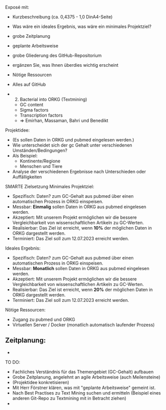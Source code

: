 Exposé mit:

- Kurzbeschreibung (ca. 0,4375 - 1,0 DinA4-Seite)
- Was wäre ein ideales Ergebnis, was wäre ein minimales Projektziel?
- grobe Zeitplanung
- geplante Arbeitsweise
- grobe Gliederung des GitHub-Repositorium
- ergänzen Sie, was Ihnen überdies wichtig erscheint
- Nötige Ressourcen
- Alles auf GitHub

- 2. Bacterial into ORKG (Textmining)
  - GC content 
  - Sigma factors
  - Transcription factors
  - => Emirhan, Massaman, Bahri und Benedikt

Projektidee:
- (Es sollen Daten in ORKG und pubmed eingelesen werden.)
- Wie unterscheidet sich der gc Gehalt unter verschiedenen Umständen/Bedingungen?
- Als Beispiel:
  - Kontinente/Regione
  - Menschen und Tiere
- Analyse der verschiedenen Ergebnisse nach Unterschieden oder Auffälligkeiten

SMARTE Zielsetzung
Minimales Projektziel:

- Spezifisch: Daten? zum GC-Gehalt aus pubmed über einen automatischen Prozess in ORKG einspeisen. 
- Messbar: **Einmalig** sollen Daten in ORKG aus pubmed eingelesen werden. 
- Akzeptiert: Mit unserem Projekt ermöglichen wir die bessere Vergleichbarkeit von wissenschaftlichen Artikeln zu GC-Werten.  
- Realisierbar: Das Ziel ist erreicht, wenn **10%** der möglichen Daten in ORKG dargestellt werden.
- Terminiert: Das Ziel soll zum 12.07.2023 erreicht werden.

Ideales Ergebnis:
- Spezifisch: Daten? zum GC-Gehalt aus pubmed über einen automatischen Prozess in ORKG einspeisen. 
- Messbar: **Monatlich** sollen Daten in ORKG aus pubmed eingelesen werden. 
- Akzeptiert: Mit unserem Projekt ermöglichen wir die bessere Vergleichbarkeit von wissenschaftlichen Artikeln zu GC-Werten.  
- Realisierbar: Das Ziel ist erreicht, wenn **20%** der möglichen Daten in ORKG dargestellt werden.
- Terminiert: Das Ziel soll zum 12.07.2023 erreicht werden.

Nötige Ressourcen:
- Zugang zu pubmed und ORKG
- Virtuellen Server / Docker (monatlich automatisch laufender Prozess)

Zeitplanung:
-
-

TO DO:
- Fachliches Verständnis für das Themengebiet (GC-Gehalt) aufbauen
- Grobe Zeitplanung, angelehnt an agile Arbeitsweise (auch Meilensteine)
- (Projektidee konkretisieren)
- Mit Herr Förstner klären, was mit "geplante Arbeitsweise" gemeint ist.
- Nach Best Practises zu Text Mining suchen und ermitteln (Beispiel eines anderen Git-Repo zu Textmining mit in Betracht ziehen)
- 
